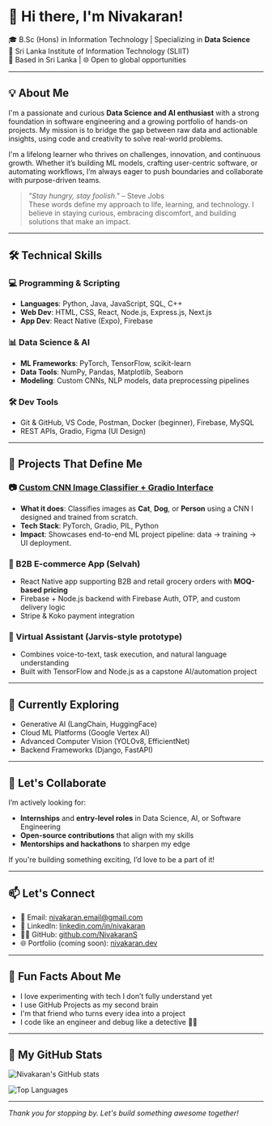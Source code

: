 # 👋 Hi there, I'm Nivakaran!

🎓 B.Sc (Hons) in Information Technology | Specializing in **Data Science**  
🏫 Sri Lanka Institute of Information Technology (SLIIT)  
📍 Based in Sri Lanka | 🌐 Open to global opportunities

---

## 💡 About Me

I'm a passionate and curious **Data Science and AI enthusiast** with a strong foundation in software engineering and a growing portfolio of hands-on projects. My mission is to bridge the gap between raw data and actionable insights, using code and creativity to solve real-world problems.

I'm a lifelong learner who thrives on challenges, innovation, and continuous growth. Whether it’s building ML models, crafting user-centric software, or automating workflows, I’m always eager to push boundaries and collaborate with purpose-driven teams.

> *"Stay hungry, stay foolish."* – Steve Jobs  
These words define my approach to life, learning, and technology. I believe in staying curious, embracing discomfort, and building solutions that make an impact.

---

## 🛠️ Technical Skills

### 💻 Programming & Scripting
- **Languages**: Python, Java, JavaScript, SQL, C++
- **Web Dev**: HTML, CSS, React, Node.js, Express.js, Next.js
- **App Dev**: React Native (Expo), Firebase

### 📊 Data Science & AI
- **ML Frameworks**: PyTorch, TensorFlow, scikit-learn
- **Data Tools**: NumPy, Pandas, Matplotlib, Seaborn
- **Modeling**: Custom CNNs, NLP models, data preprocessing pipelines

### 🛠️ Dev Tools
- Git & GitHub, VS Code, Postman, Docker (beginner), Firebase, MySQL
- REST APIs, Gradio, Figma (UI Design)

---

## 🧠 Projects That Define Me

### 📷 [Custom CNN Image Classifier + Gradio Interface](https://github.com/YourUsername/image-classification-gradio)
- **What it does**: Classifies images as **Cat**, **Dog**, or **Person** using a CNN I designed and trained from scratch.
- **Tech Stack**: PyTorch, Gradio, PIL, Python
- **Impact**: Showcases end-to-end ML project pipeline: data → training → UI deployment.

### 🛒 B2B E-commerce App (Selvah)
- React Native app supporting B2B and retail grocery orders with **MOQ-based pricing**
- Firebase + Node.js backend with Firebase Auth, OTP, and custom delivery logic
- Stripe & Koko payment integration

### 🧠 Virtual Assistant (Jarvis-style prototype)
- Combines voice-to-text, task execution, and natural language understanding
- Built with TensorFlow and Node.js as a capstone AI/automation project

---

## 🚀 Currently Exploring

- Generative AI (LangChain, HuggingFace)
- Cloud ML Platforms (Google Vertex AI)
- Advanced Computer Vision (YOLOv8, EfficientNet)
- Backend Frameworks (Django, FastAPI)

---

## 🤝 Let's Collaborate

I’m actively looking for:

- **Internships** and **entry-level roles** in Data Science, AI, or Software Engineering
- **Open-source contributions** that align with my skills
- **Mentorships and hackathons** to sharpen my edge

If you're building something exciting, I’d love to be a part of it!

---

## 📫 Let's Connect

- 📧 Email: [nivakaran.email@gmail.com](mailto:nivakaran.email@gmail.com)
- 💼 LinkedIn: [linkedin.com/in/nivakaran](https://linkedin.com/in/nivakaran)
- 🧑‍💻 GitHub: [github.com/NivakaranS](https://github.com/NivakaranS)
- 🌐 Portfolio (coming soon): [nivakaran.dev](https://nivakaran.dev)

---

## 🧬 Fun Facts About Me

- I love experimenting with tech I don’t fully understand yet
- I use GitHub Projects as my second brain
- I'm that friend who turns every idea into a project
- I code like an engineer and debug like a detective 🕵️‍♂️

---

## 📁 My GitHub Stats

![Nivakaran's GitHub stats](https://github-readme-stats.vercel.app/api?username=NivakaranS&show_icons=true&theme=radical)

![Top Languages](https://github-readme-stats.vercel.app/api/top-langs/?username=NivakaranS&layout=compact&theme=radical)

---

*Thank you for stopping by. Let's build something awesome together!*
